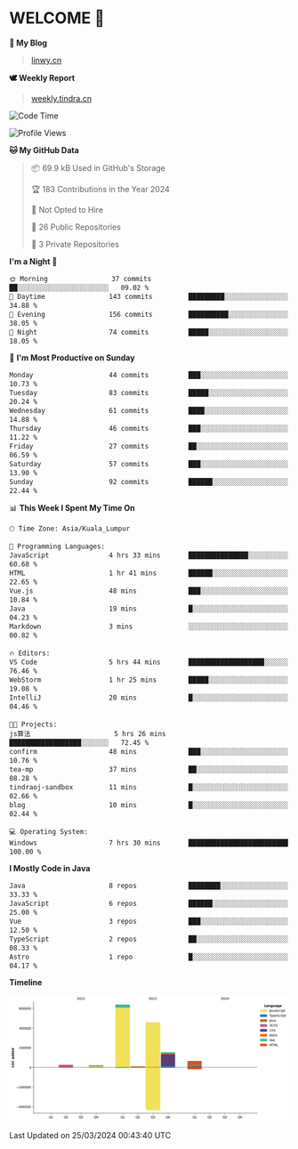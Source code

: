# WELCOME 👋

**🐶 My Blog**
> [linwy.cn](linwy.cn)

**🕊️ Weekly Report**
> [weekly.tindra.cn](weekly.tindra.cn)
<!--START_SECTION:waka-->
![Code Time](http://img.shields.io/badge/Code%20Time-920%20hrs%2059%20mins-blue)

![Profile Views](http://img.shields.io/badge/Profile%20Views-10-blue)

**🐱 My GitHub Data** 

> 📦 69.9 kB Used in GitHub's Storage 
 > 
> 🏆 183 Contributions in the Year 2024
 > 
> 🚫 Not Opted to Hire
 > 
> 📜 26 Public Repositories 
 > 
> 🔑 3 Private Repositories 
 > 
**I'm a Night 🦉** 

```text
🌞 Morning                37 commits          ██░░░░░░░░░░░░░░░░░░░░░░░   09.02 % 
🌆 Daytime                143 commits         █████████░░░░░░░░░░░░░░░░   34.88 % 
🌃 Evening                156 commits         ██████████░░░░░░░░░░░░░░░   38.05 % 
🌙 Night                  74 commits          █████░░░░░░░░░░░░░░░░░░░░   18.05 % 
```
📅 **I'm Most Productive on Sunday** 

```text
Monday                   44 commits          ███░░░░░░░░░░░░░░░░░░░░░░   10.73 % 
Tuesday                  83 commits          █████░░░░░░░░░░░░░░░░░░░░   20.24 % 
Wednesday                61 commits          ████░░░░░░░░░░░░░░░░░░░░░   14.88 % 
Thursday                 46 commits          ███░░░░░░░░░░░░░░░░░░░░░░   11.22 % 
Friday                   27 commits          ██░░░░░░░░░░░░░░░░░░░░░░░   06.59 % 
Saturday                 57 commits          ███░░░░░░░░░░░░░░░░░░░░░░   13.90 % 
Sunday                   92 commits          ██████░░░░░░░░░░░░░░░░░░░   22.44 % 
```


📊 **This Week I Spent My Time On** 

```text
🕑︎ Time Zone: Asia/Kuala_Lumpur

💬 Programming Languages: 
JavaScript               4 hrs 33 mins       ███████████████░░░░░░░░░░   60.68 % 
HTML                     1 hr 41 mins        ██████░░░░░░░░░░░░░░░░░░░   22.65 % 
Vue.js                   48 mins             ███░░░░░░░░░░░░░░░░░░░░░░   10.84 % 
Java                     19 mins             █░░░░░░░░░░░░░░░░░░░░░░░░   04.23 % 
Markdown                 3 mins              ░░░░░░░░░░░░░░░░░░░░░░░░░   00.82 % 

🔥 Editors: 
VS Code                  5 hrs 44 mins       ███████████████████░░░░░░   76.46 % 
WebStorm                 1 hr 25 mins        █████░░░░░░░░░░░░░░░░░░░░   19.08 % 
IntelliJ                 20 mins             █░░░░░░░░░░░░░░░░░░░░░░░░   04.46 % 

🐱‍💻 Projects: 
js算法                     5 hrs 26 mins       ██████████████████░░░░░░░   72.45 % 
confirm                  48 mins             ███░░░░░░░░░░░░░░░░░░░░░░   10.76 % 
tea-mp                   37 mins             ██░░░░░░░░░░░░░░░░░░░░░░░   08.28 % 
tindraoj-sandbox         11 mins             █░░░░░░░░░░░░░░░░░░░░░░░░   02.66 % 
blog                     10 mins             █░░░░░░░░░░░░░░░░░░░░░░░░   02.44 % 

💻 Operating System: 
Windows                  7 hrs 30 mins       █████████████████████████   100.00 % 
```

**I Mostly Code in Java** 

```text
Java                     8 repos             ████████░░░░░░░░░░░░░░░░░   33.33 % 
JavaScript               6 repos             ██████░░░░░░░░░░░░░░░░░░░   25.00 % 
Vue                      3 repos             ███░░░░░░░░░░░░░░░░░░░░░░   12.50 % 
TypeScript               2 repos             ██░░░░░░░░░░░░░░░░░░░░░░░   08.33 % 
Astro                    1 repo              █░░░░░░░░░░░░░░░░░░░░░░░░   04.17 % 
```



**Timeline**

![Lines of Code chart](https://raw.githubusercontent.com/rieraa/rieraa/main/assets/bar_graph.png)


 Last Updated on 25/03/2024 00:43:40 UTC
<!--END_SECTION:waka-->
